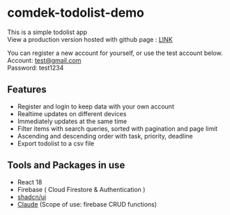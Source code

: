 # comdek-todolist-demo
This is a simple todolist app  
View a production version hosted with github page : [LINK](https://six0860613.github.io/comdek-todolist-demo/)  

You can register a new account for yourself, or use the test account below.  
Account: test@gmail.com  
Password: test1234  
## Features
- Register and login to keep data with your own account
- Realtime updates on different devices
- Immediately updates at the same time
- Filter items with search queries, sorted with pagination and page limit
- Ascending and descending order with task, priority, deadline
- Export todolist to a csv file

## Tools and Packages in use
- React 18
- Firebase ( Cloud Firestore & Authentication )
- [shadcn/ui](https://ui.shadcn.com/)
- [Claude](https://claude.ai/new) (Scope of use: firebase CRUD functions)
